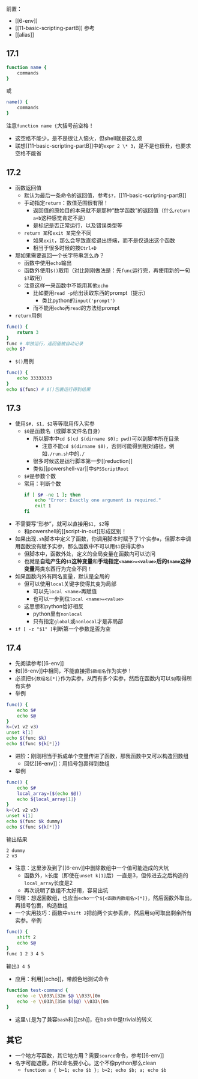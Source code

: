 前置：
- [[6-env]]
- [[11-basic-scripting-partB]]
参考
- [[alias]]
## 17.1
```sh
function name {
    commands
}
```
或
```sh
name() {
    commands
}
```
注意`function name {`大括号前空格！
- 这空格不能少，是不是很让人恼火，但shell就是这么烦
- 联想[[11-basic-scripting-partB]]中的`expr 2 \* 3`，是不是也很丑，也要求空格不能省
## 17.2
- 函数返回值
  - 默认为最后一条命令的返回值，参考`$?`，[[11-basic-scripting-partB]]
  - 手动指定`return`：数值范围很有限！
    - 返回值的原始目的本来就不是那种“数学函数”的返回值（什么`return a+b`这种感觉肯定不是）
    - 是标记是否正常运行，以及错误类型等
  - `return 某`和`exit 某`完全不同
    - 如果`exit`，那么会导致直接退出终端，而不是仅退出这个函数
    - 相当于很多时候的按`Ctrl+D`
- 那如果需要返回一个长字符串怎么办？
  - 函数中使用`echo`输出
  - 函数外使用`$()`取用（对比刚刚做法是：先`func`运行完，再使用新的一句`$?`取用）
  - 注意这样一来函数中不能用其他`echo`
    - 比如要用`read -p`给出读取东西的prompt（提示）
      - 类比python的`input('prompt')`
    - 而不能用`echo`再`read`的方法给prompt
- `return`用例

```sh
func() {
    return 3
}
func # 单独运行，返回值被自动记录
echo $?
```
- `$()`用例

```sh
func() {
    echo 33333333
}
echo $(func) # $()包裹运行得到结果
```
## 17.3
- 使用`$#, $1, $2`等等取用传入实参
  - `$0`是函数名（或脚本文件名自身）
    - 所以脚本中`cd $(cd $(dirname $0); pwd)`可以到脚本所在目录
      - 注意不能`cd $(dirname $0)`，否则可能得到相对路径，例如`./run.sh`中的`./`
    - 很多时候这是运行脚本第一步[[reduction]]
    - 类似[[powershell-var]]中`$PSScriptRoot`
  - `$#`是参数个数
  - 常用：判断个数
    ```bash
    if [ $# -ne 1 ]; then
        echo "Error: Exactly one argument is required."
        exit 1
    fi
    ```
- 不需要写“形参”，就可以直接用`$1, $2`等
  - 和powershell的[[script-in-out]]形成区别！
- 如果出现`.sh`脚本中定义了函数，你调用脚本时赋予了1个实参`a`，但脚本中调用函数没有赋予实参，那么函数中不可以用`$1`获得实参`a`
  - 但脚本中，函数外处，定义的全局变量在函数内可以访问
  - 也就是**自动产生的`$1`这种变量**和**手动指定`<name>=<value>`后的`$name`这种变量**两类东西行为完全不同！
- 如果函数内外有同名变量，默认是全局的
  - 但可以使用`local`关键字使得其变为局部
    - 可以先`local <name>`再赋值
    - 也可以一步到位`local <name>=<value>`
  - 这思想和python恰好相反
    - python里有`nonlocal`
    - 只有指定`global`或`nonlocal`才是非局部
- `if [ -z "$1" ]`判断第一个参数是否为空
## 17.4
- 先阅读参考[[6-env]]
- 和[[6-env]]中相同，不能直接把`$数组名`作为实参！
- 必须把`${数组名[*]}`作为实参，从而有多个实参，然后在函数内可以`$@`取得所有实参
- 举例

```sh
func() {
    echo $#
    echo $@
}
k=(v1 v2 v3)
unset k[1]
echo $(func $k)
echo $(func ${k[*]})
```
- 进阶：刚刚相当于拆成单个变量传进了函数，那我函数中又可以构造回数组
  - 回忆[[6-env]]：用括号包裹得到数组
- 举例

```sh
func() {
    echo $#
    local_array=($(echo $@))
    echo ${local_array[1]}
}
k=(v1 v2 v3)
unset k[1]
echo $(func $k dummy)
echo $(func ${k[*]})
```
输出结果
```text
2 dummy
2 v3
```
- 注意：这里涉及到了[[6-env]]中删除数组中一个值可能造成的大坑
  - 函数外，`k`长度（即使在`unset k[1]`后）一直是3，但传进去之后构造的`local_array`长度是2
  - 再次说明了数组不太好用，容易出坑
- 同理：想返回数组，也应当`echo`一个`${<函数内数组名>[*]}`，然后函数外取出，再括号包裹，构造数组
- 一个实用技巧：函数中`shift 2`把前两个实参丢弃，然后用`$@`可取出剩余所有实参。举例

```sh
func() {
    shift 2
    echo $@
}
func 1 2 3 4 5
```
输出`3 4 5`
- 应用：利用[[echo]]，带颜色地测试命令
```sh
function test-command {
    echo -e \\033\[32m $@ \\033\[0m
    echo -e \\033\[35m $($@) \\033\[0m 
}
```
- 这里`\[`是为了兼容`bash`和[[zsh]]，在bash中是trivial的转义
## 其它
- 一个地方写函数，其它地方用？需要`source`命令，参考[[6-env]]
- 名字可能遮蔽，所以命名要小心。这个不像python那么clean
  - `function a { b=1; echo $b }; b=2; echo $b; a; echo $b`